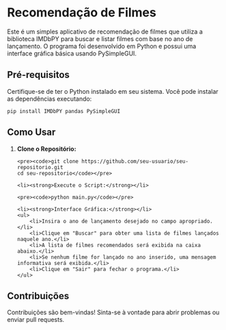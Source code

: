 <!DOCTYPE html>
<html lang="pt-br">
<head>
    <meta charset="UTF-8">
    <meta name="viewport" content="width=device-width, initial-scale=1.0">
    <title>Recomendação de Filmes</title>
</head>
<body>

<h1>Recomendação de Filmes</h1>

<p>Este é um simples aplicativo de recomendação de filmes que utiliza a biblioteca IMDbPY para buscar e listar filmes com base no ano de lançamento. O programa foi desenvolvido em Python e possui uma interface gráfica básica usando PySimpleGUI.</p>

<h2>Pré-requisitos</h2>

<p>Certifique-se de ter o Python instalado em seu sistema. Você pode instalar as dependências executando:</p>

<pre><code>pip install IMDbPY pandas PySimpleGUI</code></pre>

<h2>Como Usar</h2>

<ol>
    <li><strong>Clone o Repositório:</strong></li>

    <pre><code>git clone https://github.com/seu-usuario/seu-repositorio.git
    cd seu-repositorio</code></pre>

    <li><strong>Execute o Script:</strong></li>

    <pre><code>python main.py</code></pre>

    <li><strong>Interface Gráfica:</strong></li>
    <ul>
        <li>Insira o ano de lançamento desejado no campo apropriado.</li>
        <li>Clique em "Buscar" para obter uma lista de filmes lançados naquele ano.</li>
        <li>A lista de filmes recomendados será exibida na caixa abaixo.</li>
        <li>Se nenhum filme for lançado no ano inserido, uma mensagem informativa será exibida.</li>
        <li>Clique em "Sair" para fechar o programa.</li>
    </ul>
</ol>

<h2>Contribuições</h2>

<p>Contribuições são bem-vindas! Sinta-se à vontade para abrir problemas ou enviar pull requests.</p>


</body>
</html>

 
